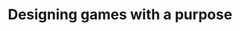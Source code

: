 ---
title: Designing games with a purpose
layout: default
year: 2008
authors: [ Luis von Ahn, Laura Dabbish ]
tags: [ Social Computing, Crowdsourcing, Machine Learning ]
citation: "Luis von Ahn and Laura Dabbish. 2008. Designing games with a purpose. Commun. ACM 51, 8 (August 2008), 58–67. https://doi.org/10.1145/1378704.1378719"
type: Article
links: [https://doi.org/10.1145/1378704.1378719]
link_descriptions: [DOI]
---